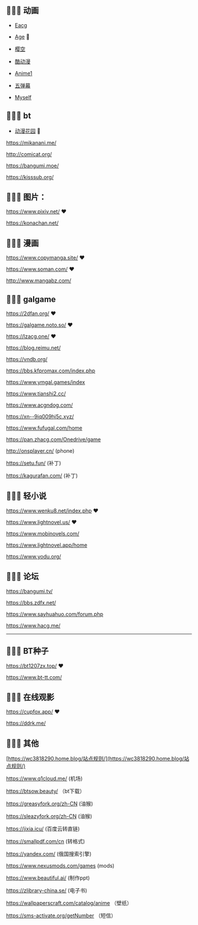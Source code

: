 ## 💨💨💨 动画

- [Eacg](https://eacg.net/)

- [Age](https://www.agemys.com/) 📌

- [樱空](https://www.maigo.cc/)

- [酷动漫](http://kudm.vip/)

- [Anime1](https://anime1.me/)

- [五弹幕](https://www.5dm.app/)

- [Myself](https://myself-bbs.com/portal.php)

## 💨💨💨 bt

- [动漫花园](https://share.dmhy.org/) 📌

https://mikanani.me/ 

http://comicat.org/    

https://bangumi.moe/    

https://kisssub.org/   

## 💨💨💨 图片：

https://www.pixiv.net/  ❤

https://konachan.net/ 

## 💨💨💨 漫画

https://www.copymanga.site/  ❤

https://www.soman.com/  ❤ 

http://www.mangabz.com/

## 💨💨💨 galgame

https://2dfan.org/  ❤

https://galgame.noto.so/  ❤

https://lzacg.one/  ❤

https://blog.reimu.net/

https://vndb.org/

https://bbs.kfpromax.com/index.php

https://www.ymgal.games/index

https://www.tianshi2.cc/ 

https://www.acgndog.com/ 

https://xn--9iq009hj5c.xyz/

https://www.fufugal.com/home

https://pan.zhacg.com/Onedrive/game

http://onsplayer.cn/ (phone)

https://setu.fun/ (补丁)

https://kagurafan.com/ (补丁)

## 💨💨💨 轻小说

https://www.wenku8.net/index.php  ❤

https://www.lightnovel.us/  ❤

https://www.mobinovels.com/ 

https://www.lightnovel.app/home

https://www.yodu.org/

## 💨💨💨 论坛

https://bangumi.tv/  

https://bbs.zdfx.net/  

https://www.sayhuahuo.com/forum.php  

https://www.hacg.me/  

------

## 💨💨💨 BT种子

https://bt1207zx.top/  ❤

https://www.bt-tt.com/

## 💨💨💨 在线观影

https://cupfox.app/  ❤

https://ddrk.me/

## 💨💨💨 其他

[https://wc3818290.home.blog/站点规则/](https://wc3818290.home.blog/站点规则/)  

https://www.q1cloud.me/  (机场)

https://btsow.beauty/  （bt下载）

https://greasyfork.org/zh-CN (油猴)

https://sleazyfork.org/zh-CN (油猴)

https://jixia.icu/ (百度云转直链)

https://smallpdf.com/cn (转格式)

https://yandex.com/ (俄国搜索引擎)

https://www.nexusmods.com/games (mods)

https://www.beautiful.ai/  (制作ppt)

https://zlibrary-china.se/  (电子书)

https://wallpaperscraft.com/catalog/anime  （壁纸）

https://sms-activate.org/getNumber  （短信）

